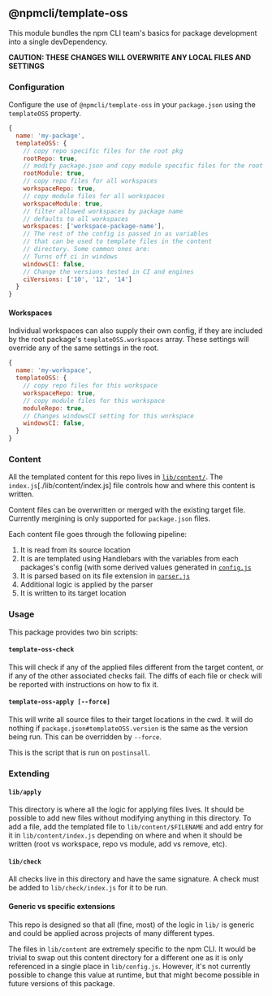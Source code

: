 ## @npmcli/template-oss

This module bundles the npm CLI team's basics for package development into a single devDependency.

**CAUTION: THESE CHANGES WILL OVERWRITE ANY LOCAL FILES AND SETTINGS**

### Configuration

Configure the use of `@npmcli/template-oss` in your `package.json` using the `templateOSS` property.

```js
{
  name: 'my-package',
  templateOSS: {
    // copy repo specific files for the root pkg
    rootRepo: true,
    // modify package.json and copy module specific files for the root pkg
    rootModule: true,
    // copy repo files for all workspaces
    workspaceRepo: true,
    // copy module files for all workspaces
    workspaceModule: true,
    // filter allowed workspaces by package name
    // defaults to all workspaces
    workspaces: ['workspace-package-name'],
    // The rest of the config is passed in as variables
    // that can be used to template files in the content
    // directory. Some common ones are:
    // Turns off ci in windows
    windowsCI: false,
    // Change the versions tested in CI and engines
    ciVersions: ['10', '12', '14']
  }
}
```

#### Workspaces

Individual workspaces can also supply their own config, if they are included by the root package's `templateOSS.workspaces` array. These settings will override any of the same settings in the root.

```js
{
  name: 'my-workspace',
  templateOSS: {
    // copy repo files for this workspace
    workspaceRepo: true,
    // copy module files for this workspace
    moduleRepo: true,
    // Changes windowsCI setting for this workspace
    windowsCI: false,
  }
}
```

### Content

All the templated content for this repo lives in [`lib/content/`](./lib/content/). The `index.js`[./lib/content/index.js] file controls how and where this content is written.

Content files can be overwritten or merged with the existing target file. Currently mergining is only supported for `package.json` files.

Each content file goes through the following pipeline:

1. It is read from its source location
1. It is are templated using Handlebars with the variables from each packages's config (with some derived values generated in [`config.js`](./lib/config.js)
1. It is parsed based on its file extension in [`parser.js`](./lib/util/parser.js)
1. Additional logic is applied by the parser
1. It is written to its target location

### Usage

This package provides two bin scripts:

#### `template-oss-check`

This will check if any of the applied files different from the target content, or if any of the other associated checks fail. The diffs of each file or check will be reported with instructions on how to fix it.

#### `template-oss-apply [--force]`

This will write all source files to their target locations in the cwd. It will do nothing if `package.json#templateOSS.version` is the same as the version being run. This can be overridden by `--force`.

This is the script that is run on `postinsall`.

### Extending

#### `lib/apply`

This directory is where all the logic for applying files lives. It should be possible to add new files without modifying anything in this directory. To add a file, add the templated file to `lib/content/$FILENAME` and add entry for it in `lib/content/index.js` depending on where and when it should be written (root vs workspace, repo vs module, add vs remove, etc).

#### `lib/check`

All checks live in this directory and have the same signature. A check must be added to `lib/check/index.js` for it to be run.

#### Generic vs specific extensions

This repo is designed so that all (fine, most) of the logic in `lib/` is generic and could be applied across projects of many different types.

The files in `lib/content` are extremely specific to the npm CLI. It would be trivial to swap out this content directory for a different one as it is only referenced in a single place in `lib/config.js`. However, it's not currently possible to change this value at runtime, but that might become possible in future versions of this package.
